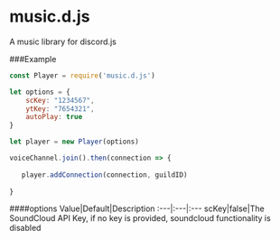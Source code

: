 # music.d.js
A music library for discord.js

###Example
```js
const Player = require('music.d.js')

let options = {
    scKey: "1234567",
    ytKey: "7654321",
    autoPlay: true
}

let player = new Player(options)

voiceChannel.join().then(connection => {
  
   player.addConnection(connection, guildID)
  
}
```

####options
Value|Default|Description
:---|:---|:---
scKey|false|The SoundCloud API Key, if no key is provided, soundcloud functionality is disabled
